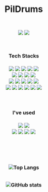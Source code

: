 <div align="center">
  
  #  PilDrums
  <br />
  <p>
    <a href="mailto:there7788@gmail.com/"><img src="https://img.shields.io/badge/there7788@gmail.com-EA4335?style=flat&logo=Gmail&logoColor=white"/></a>
    <a href=""><img src="https://img.shields.io/badge/Notion-FFFFFF?style=flat&logo=Notion&logoColor=black"/></a>
  </p>
  <br />
  <h3>Tech Stacks<h3>
    <p>
      <img src="https://img.shields.io/badge/HTML5-E34F26?style=flat&logo=HTML5&logoColor=white"/>
      <img src="https://img.shields.io/badge/CSS3-1572B6?style=flat&logo=CSS3&logoColor=white"/>
      <img src="https://img.shields.io/badge/JavaScript-F7DF1E?style=flat&logo=JavaScript&logoColor=white"/>
      <img src="https://img.shields.io/badge/TypeScript-3178C6?style=flat&logo=TypeScript&logoColor=white"/>
      <img src="https://img.shields.io/badge/React-61DAFB?style=flat&logo=React&logoColor=white"/>
      <br>
      <img src="https://img.shields.io/badge/SCSS-CC6699?style=flat&logo=Sass&logoColor=white"/>
      <img src="https://img.shields.io/badge/StyledComponents-DB7093?style=flat&logo=styledcomponents&logoColor=white"/>
      <img src="https://img.shields.io/badge/Redux-764ABC?style=flat&logo=Redux&logoColor=white"/>
      <img src="https://img.shields.io/badge/ReduxSaga-999999?style=flat&logo=ReduxSaga&logoColor=white"/>
      <br>
      <img src="https://img.shields.io/badge/MongoDB-47A248?style=flat&logo=MongoDB&logoColor=white"/>
      <img src="https://img.shields.io/badge/Mongoose-880000?style=flat&logo=Mongoose&logoColor=white"/>
      <img src="https://img.shields.io/badge/MariaDB-003545?style=flat&logo=MariaDB&logoColor=white"/>
      <img src="https://img.shields.io/badge/Node.js-339933?style=flat&logo=Node.js&logoColor=white"/>
      <img src="https://img.shields.io/badge/Nodemon-76D04B?style=flat&logo=Nodemon&logoColor=white"/>
      <br>
      <img src="https://img.shields.io/badge/Flutter-02569B?style=flat&logo=Flutter&logoColor=white"/>
      <img src="https://img.shields.io/badge/Dart-0175C2?style=flat&logo=Dart&logoColor=white"/>
      <img src="https://img.shields.io/badge/Webpack-8DD6F9?style=flat&logo=Webpack&logoColor=white"/>
      <img src="https://img.shields.io/badge/Koa-33333D?style=flat&logo=Koa&logoColor=white"/>
      <img src="https://img.shields.io/badge/Python-3776AB?style=flat&logo=Python&logoColor=white"/>
      <img src="https://img.shields.io/badge/Django-092E20?style=flat&logo=Django&logoColor=white"/>
    </p>
  <br />
  
  <h3>I've used<h3>
    <p>
      <img src="https://img.shields.io/badge/MacOS-000000?style=flat&logo=Apple&logoColor=white"/></a>
      <img src="https://img.shields.io/badge/Visual Studio Code-007ACC?style=flat&logo=Visual Studio Code&logoColor=white"/></a>
      <br />
      <img src="https://img.shields.io/badge/Git-F05032?style=flat&logo=Git&logoColor=white"/></a>
      <img src="https://img.shields.io/badge/GitHub-181717?style=flat&logo=GitHub&logoColor=white"/></a>
      <img src="https://img.shields.io/badge/Slack-4A154B?style=flat&logo=Slack&logoColor=white"/></a>
      <img src="https://img.shields.io/badge/Notion-FFFFFF?style=flat&logo=Notion&logoColor=black"/>
    </p>
  
  
  <br />
  <br />
  <br />
  
 ![Top Langs](https://github-readme-stats.vercel.app/api/top-langs/?username=pildrums&layout=compact)
 <br /><br />
 
 ![GitHub stats](https://github-readme-stats.vercel.app/api?username=pildrums&count_private=true&show_icons=true&theme=radical)

    
</div>


<!--
  <h4>and I've used at least once<h4>
  <img src="https://img.shields.io/badge/Python-3776AB?style=flat&logo=Python&logoColor=white"/></a>
  <img src="https://img.shields.io/badge/MongoDB-47A248?style=flat&logo=MongoDB&logoColor=white"/></a>
  <img src="https://img.shields.io/badge/Amazon AWS-232F3E?style=flat&logo=Amazon AWS&logoColor=white"/></a>
  <img src="https://img.shields.io/badge/Node.js-339933?style=flat&logo=Node.js&logoColor=white"/></a>
-->
